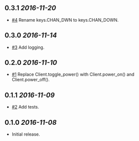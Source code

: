 ## 0.3.1 _2016-11-20_

* [#4][4] Rename keys.CHAN_DWN to keys.CHAN_DOWN.

[4]: https://github.com/OrangeTux/einder/issues/4

## 0.3.0 _2016-11-14_

* [#3][3] Add logging.

[3]: https://github.com/OrangeTux/einder/issues/3

## 0.2.0 _2016-11-10_

* [#1][1] Replace Client.toggle_power() with Client.power_on() and Client.power_off().

[1]: https://github.com/OrangeTux/einder/issues/1

## 0.1.1 _2016-11-09_

* [#2][2] Add tests.

[2]: https://github.com/OrangeTux/einder/issues/2

## 0.1.0 _2016-11-08_

* Initial release.
